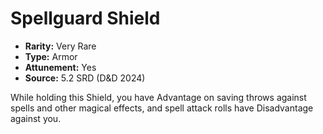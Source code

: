 # Spellguard Shield

- **Rarity:** Very Rare
- **Type:** Armor
- **Attunement:** Yes
- **Source:** 5.2 SRD (D&D 2024)

While holding this Shield, you have Advantage on saving throws against spells and other magical effects, and spell attack rolls have Disadvantage against you.

